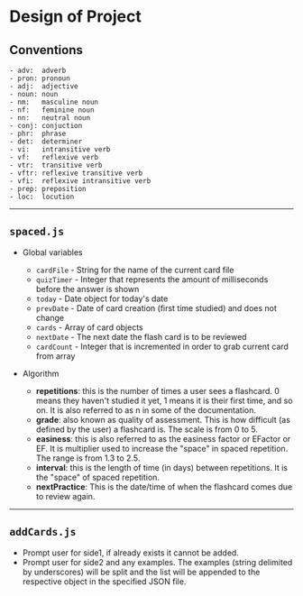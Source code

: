 # Design of Project

## Conventions
    - adv:  adverb
    - pron: pronoun
    - adj:  adjective
    - noun: noun
    - nm:   masculine noun
    - nf:   feminine noun
    - nn:   neutral noun
    - conj: conjuction
    - phr:  phrase
    - det:  determiner
    - vi:   intransitive verb
    - vf:   reflexive verb
    - vtr:  transitive verb
    - vftr: reflexive transitive verb
    - vfi:  reflexive intransitive verb
    - prep: preposition
    - loc:  locution

---
## `spaced.js`
- Global variables
    - `cardFile` - String for the name of the current card file
    - `quizTimer` - Integer that represents the amount of milliseconds before the answer is shown
    - `today` - Date object for today's date
    - `prevDate` - Date of card creation (first time studied) and does not change
    - `cards` - Array of card objects
    - `nextDate` - The next date the flash card is to be reviewed
    - `cardCount` - Integer that is incremented in order to grab current card from array

- Algorithm
    - **repetitions**: this is the number of times a user sees a flashcard. 0 means they haven't studied it yet, 1 means it is their first time, and so on. It is also referred to as n in some of the documentation.
    - **grade**: also known as quality of assessment. This is how difficult (as defined by the user) a flashcard is. The scale is from 0 to 5.
    - **easiness**: this is also referred to as the easiness factor or EFactor or EF. It is multiplier used to increase the "space" in spaced repetition. The range is from 1.3 to 2.5.
    - **interval**: this is the length of time (in days) between repetitions. It is the "space" of spaced repetition.
    - **nextPractice**: This is the date/time of when the flashcard comes due to review again.

---
## `addCards.js`
- Prompt user for side1, if already exists it cannot be added.
- Prompt user for side2 and any examples. The examples (string delimited by underscores) will be split and the list will be appended to the respective object in the specified JSON file.